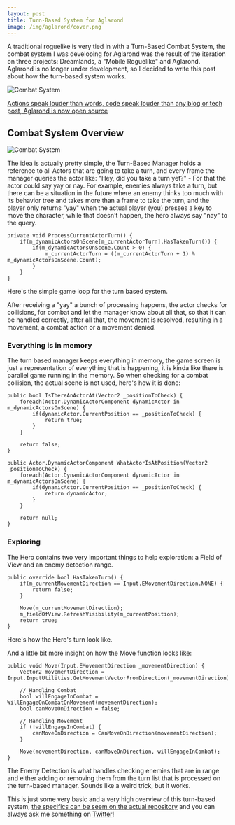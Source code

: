```yaml
---
layout: post
title: Turn-Based System for Aglarond
image: /img/aglarond/cover.png
---
```


A traditional roguelike is very tied in with a Turn-Based Combat System, the combat system I was developing for Aglarond was the result of the iteration on three projects: Dreamlands, a "Mobile Roguelike" and Aglarond. Aglarond is no longer under development, so I decided to write this post about how the turn-based system works. 

![Combat System](/devlog/img/aglarond/gifs/final_view_aglarond.gif)

[Actions speak louder than words, code speak louder than any blog or tech post, Aglarond is now open source](https://github.com/fourthdimensionstudio/Aglarond)

## Combat System Overview

![Combat System](/devlog/img/aglarond/tbs-diagram.png)

The idea is actually pretty simple, the Turn-Based Manager holds a reference to all Actors that are going to take a turn, and every frame the manager queries the actor like: "Hey, did you take a turn yet?" - For that the actor could say yay or nay. For example, enemies always take a turn, but there can be a situation in the future where an enemy thinks too much with its behavior tree and takes more than a frame to take the turn, and the player only returns "yay" when the actual player (you) presses a key to move the character, while that doesn't happen, the hero always say "nay" to the query.

```
private void ProcessCurrentActorTurn() {
    if(m_dynamicActorsOnScene[m_currentActorTurn].HasTakenTurn()) {
        if(m_dynamicActorsOnScene.Count > 0) {
            m_currentActorTurn = ((m_currentActorTurn + 1) % m_dynamicActorsOnScene.Count);
        }
    }
}
```

Here's the simple game loop for the turn based system.

After receiving a "yay" a bunch of processing happens, the actor checks for collisions, for combat and let the manager know about all that, so that it can be handled correctly, after all that, the movement is resolved, resulting in a movement, a combat action or a movement denied.

### Everything is in memory

The turn based manager keeps everything in memory, the game screen is just a representation of everything that is happening, it is kinda like there is parallel game running in the memory. So when checking for a combat collision, the actual scene is not used, here's how it is done:

```
public bool IsThereAnActorAt(Vector2 _positionToCheck) {
    foreach(Actor.DynamicActorComponent dynamicActor in m_dynamicActorsOnScene) {
        if(dynamicActor.CurrentPosition == _positionToCheck) {
            return true;
        }
    }

    return false;
}

public Actor.DynamicActorComponent WhatActorIsAtPosition(Vector2 _positionToCheck) {
    foreach(Actor.DynamicActorComponent dynamicActor in m_dynamicActorsOnScene) {
        if(dynamicActor.CurrentPosition == _positionToCheck) {
            return dynamicActor;
        }
    }

    return null;
}
```

### Exploring

The Hero contains two very important things to help exploration: a Field of View and an enemy detection range.

```
public override bool HasTakenTurn() {
    if(m_currentMovementDirection == Input.EMovementDirection.NONE) {
        return false;
    }

    Move(m_currentMovementDirection);
    m_fieldOfView.RefreshVisibility(m_currentPosition);
    return true;
}
```

Here's how the Hero's turn look like.

And a little bit more insight on how the Move function looks like:

```
public void Move(Input.EMovementDirection _movementDirection) {
    Vector2 movementDirection = Input.InputUtilities.GetMovementVectorFromDirection(_movementDirection);

    // Handling Combat
    bool willEngageInCombat = WillEngageOnCombatOnMovement(movementDirection);
    bool canMoveOnDirection = false;

    // Handling Movement
    if (!willEngageInCombat) {
        canMoveOnDirection = CanMoveOnDirection(movementDirection);
    }

    Move(movementDirection, canMoveOnDirection, willEngageInCombat);
}
```

The Enemy Detection is what handles checking enemies that are in range and either adding or removing them from the turn list that is processed on the turn-based manager. Sounds like a weird trick, but it works.

This is just some very basic and a very high overview of this turn-based system, [the specifics can be seem on the actual repository](https://github.com/fourthdimensionstudio/Aglarond) and you can always ask me something on [Twitter](https://twitter.com/guilhermepo2)!
